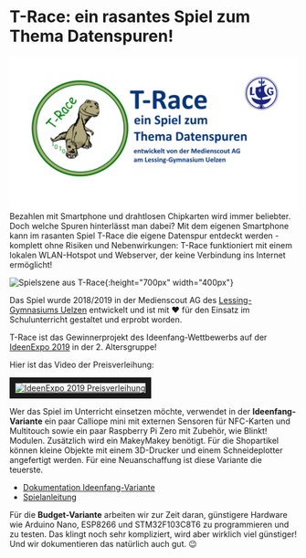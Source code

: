 # T-Race: ein rasantes Spiel zum Thema Datenspuren!

![T-Race](https://github.com/infchem/T-Race/raw/master/docs/t-race_github.png)
Bezahlen mit Smartphone und drahtlosen Chipkarten wird immer beliebter. Doch welche Spuren hinterlässt man dabei? Mit dem eigenen Smartphone kann im rasanten Spiel T-Race die eigene Datenspur entdeckt werden - komplett ohne Risiken und Nebenwirkungen: T-Race funktioniert mit einem lokalen WLAN-Hotspot und Webserver, der keine Verbindung ins Internet ermöglicht!

![Spielszene aus T-Race](fotos/Spielszene.jpg?raw=true "Title"){:height="700px" width="400px"}

Das Spiel wurde 2018/2019 in der Medienscout AG des [Lessing-Gymnasiums Uelzen](https://www.leg-uelzen.de) entwickelt und ist mit &#x2764; für den Einsatz im Schulunterricht gestaltet und erprobt worden. 

T-Race ist das Gewinnerprojekt des Ideenfang-Wettbewerbs auf der [IdeenExpo 2019](https://www.ideenexpo.de) in der 2. Altersgruppe! 

Hier ist das Video der Preisverleihung: 

<a href="http://www.youtube.com/watch?feature=player_embedded&v=iMUnrel8Pag
" target="_blank"><img src="http://img.youtube.com/vi/iMUnrel8Pag/0.jpg" 
alt="IdeenExpo 2019 Preisverleihung" width="720" height="480" border="10" /></a>

Wer das Spiel im Unterricht einsetzen möchte, verwendet in der **Ideenfang-Variante** ein paar Calliope mini mit externen Sensoren für NFC-Karten und Multitouch sowie ein paar Raspberry Pi Zero mit Zubehör, wie Blinkt! Modulen. Zusätzlich wird ein MakeyMakey benötigt. Für die Shopartikel können kleine Objekte mit einem 3D-Drucker und einem Schneideplotter angefertigt werden. Für eine Neuanschaffung ist diese Variante die teuerste.

- [Dokumentation Ideenfang-Variante](docs/ideenfang_variante.md)
- [Spielanleitung](docs/spielanleitung.md)

Für die **Budget-Variante** arbeiten wir zur Zeit daran, günstigere Hardware wie Arduino Nano, ESP8266 und STM32F103C8T6 zu programmieren und zu testen. Das klingt noch sehr kompliziert, wird aber wirklich viel günstiger! Und wir dokumentieren das natürlich auch gut. 😉

